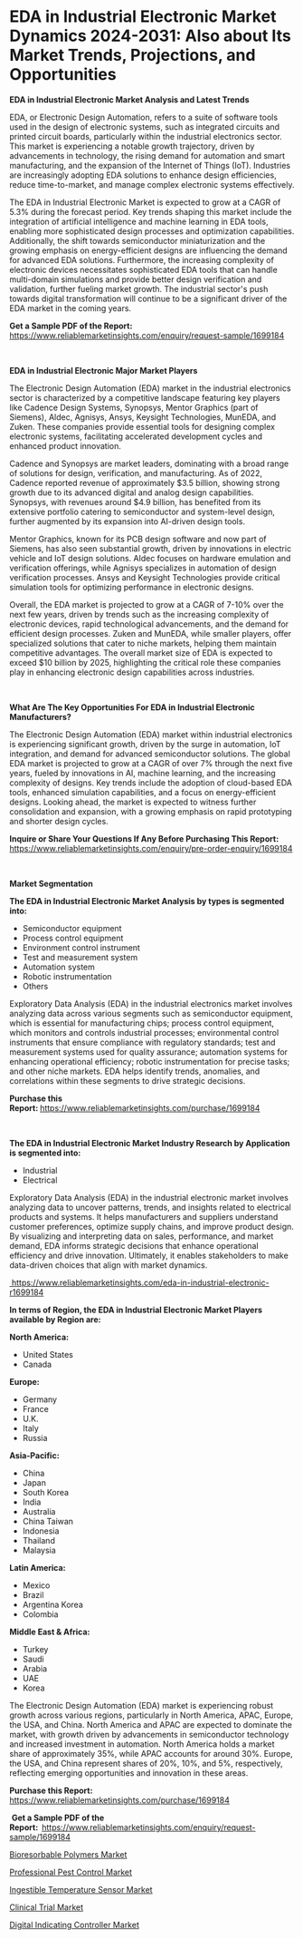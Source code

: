 <p><h1>EDA in Industrial Electronic Market Dynamics 2024-2031: Also about Its Market Trends, Projections, and Opportunities</h1></p><p><strong>EDA in Industrial Electronic Market Analysis and Latest Trends</strong></p>
<p><p>EDA, or Electronic Design Automation, refers to a suite of software tools used in the design of electronic systems, such as integrated circuits and printed circuit boards, particularly within the industrial electronics sector. This market is experiencing a notable growth trajectory, driven by advancements in technology, the rising demand for automation and smart manufacturing, and the expansion of the Internet of Things (IoT). Industries are increasingly adopting EDA solutions to enhance design efficiencies, reduce time-to-market, and manage complex electronic systems effectively.</p><p>The EDA in Industrial Electronic Market is expected to grow at a CAGR of 5.3% during the forecast period. Key trends shaping this market include the integration of artificial intelligence and machine learning in EDA tools, enabling more sophisticated design processes and optimization capabilities. Additionally, the shift towards semiconductor miniaturization and the growing emphasis on energy-efficient designs are influencing the demand for advanced EDA solutions. Furthermore, the increasing complexity of electronic devices necessitates sophisticated EDA tools that can handle multi-domain simulations and provide better design verification and validation, further fueling market growth. The industrial sector's push towards digital transformation will continue to be a significant driver of the EDA market in the coming years.</p></p>
<p><strong>Get a Sample PDF of the Report:&nbsp;</strong> <a href="https://www.reliablemarketinsights.com/enquiry/request-sample/1699184?utm_campaign=1606&utm_medium=2&utm_source=Github&utm_content=ia&utm_term=20102024&utm_id=eda-in-industrial-electronic">https://www.reliablemarketinsights.com/enquiry/request-sample/1699184</a></p>
<p>&nbsp;</p>
<p><strong>EDA in Industrial Electronic Major Market Players</strong></p>
<p><p>The Electronic Design Automation (EDA) market in the industrial electronics sector is characterized by a competitive landscape featuring key players like Cadence Design Systems, Synopsys, Mentor Graphics (part of Siemens), Aldec, Agnisys, Ansys, Keysight Technologies, MunEDA, and Zuken. These companies provide essential tools for designing complex electronic systems, facilitating accelerated development cycles and enhanced product innovation.</p><p>Cadence and Synopsys are market leaders, dominating with a broad range of solutions for design, verification, and manufacturing. As of 2022, Cadence reported revenue of approximately $3.5 billion, showing strong growth due to its advanced digital and analog design capabilities. Synopsys, with revenues around $4.9 billion, has benefited from its extensive portfolio catering to semiconductor and system-level design, further augmented by its expansion into AI-driven design tools.</p><p>Mentor Graphics, known for its PCB design software and now part of Siemens, has also seen substantial growth, driven by innovations in electric vehicle and IoT design solutions. Aldec focuses on hardware emulation and verification offerings, while Agnisys specializes in automation of design verification processes. Ansys and Keysight Technologies provide critical simulation tools for optimizing performance in electronic designs.</p><p>Overall, the EDA market is projected to grow at a CAGR of 7-10% over the next few years, driven by trends such as the increasing complexity of electronic devices, rapid technological advancements, and the demand for efficient design processes. Zuken and MunEDA, while smaller players, offer specialized solutions that cater to niche markets, helping them maintain competitive advantages. The overall market size of EDA is expected to exceed $10 billion by 2025, highlighting the critical role these companies play in enhancing electronic design capabilities across industries.</p></p>
<p>&nbsp;</p>
<p><strong>What Are The Key Opportunities For EDA in Industrial Electronic Manufacturers?</strong></p>
<p><p>The Electronic Design Automation (EDA) market within industrial electronics is experiencing significant growth, driven by the surge in automation, IoT integration, and demand for advanced semiconductor solutions. The global EDA market is projected to grow at a CAGR of over 7% through the next five years, fueled by innovations in AI, machine learning, and the increasing complexity of designs. Key trends include the adoption of cloud-based EDA tools, enhanced simulation capabilities, and a focus on energy-efficient designs. Looking ahead, the market is expected to witness further consolidation and expansion, with a growing emphasis on rapid prototyping and shorter design cycles.</p></p>
<p><strong>Inquire or Share Your Questions If Any Before Purchasing This Report:</strong> <a href="https://www.reliablemarketinsights.com/enquiry/pre-order-enquiry/1699184?utm_campaign=1606&utm_medium=2&utm_source=Github&utm_content=ia&utm_term=20102024&utm_id=eda-in-industrial-electronic">https://www.reliablemarketinsights.com/enquiry/pre-order-enquiry/1699184</a></p>
<p>&nbsp;</p>
<p><strong>Market Segmentation</strong></p>
<p><strong>The EDA in Industrial Electronic Market Analysis by types is segmented into:</strong></p>
<p><ul><li>Semiconductor equipment</li><li>Process control equipment</li><li>Environment control instrument</li><li>Test and measurement system</li><li>Automation system</li><li>Robotic instrumentation</li><li>Others</li></ul></p>
<p><p>Exploratory Data Analysis (EDA) in the industrial electronics market involves analyzing data across various segments such as semiconductor equipment, which is essential for manufacturing chips; process control equipment, which monitors and controls industrial processes; environmental control instruments that ensure compliance with regulatory standards; test and measurement systems used for quality assurance; automation systems for enhancing operational efficiency; robotic instrumentation for precise tasks; and other niche markets. EDA helps identify trends, anomalies, and correlations within these segments to drive strategic decisions.</p></p>
<p><strong>Purchase this Report:&nbsp;</strong><a href="https://www.reliablemarketinsights.com/purchase/1699184?utm_campaign=1606&utm_medium=2&utm_source=Github&utm_content=ia&utm_term=20102024&utm_id=eda-in-industrial-electronic">https://www.reliablemarketinsights.com/purchase/1699184</a></p>
<p>&nbsp;</p>
<p><strong>The EDA in Industrial Electronic Market Industry Research by Application is segmented into:</strong></p>
<p><ul><li>Industrial</li><li>Electrical</li></ul></p>
<p><p>Exploratory Data Analysis (EDA) in the industrial electronic market involves analyzing data to uncover patterns, trends, and insights related to electrical products and systems. It helps manufacturers and suppliers understand customer preferences, optimize supply chains, and improve product design. By visualizing and interpreting data on sales, performance, and market demand, EDA informs strategic decisions that enhance operational efficiency and drive innovation. Ultimately, it enables stakeholders to make data-driven choices that align with market dynamics.</p></p>
<p><a href="https://www.reliablemarketinsights.com/eda-in-industrial-electronic-r1699184?utm_campaign=1606&utm_medium=2&utm_source=Github&utm_content=ia&utm_term=20102024&utm_id=eda-in-industrial-electronic">&nbsp;https://www.reliablemarketinsights.com/eda-in-industrial-electronic-r1699184</a></p>
<p><strong>In terms of Region, the EDA in Industrial Electronic Market Players available by Region are:</strong></p>
<p>
    <p> <strong> North America: </strong>
        <ul>
            <li>United States</li>
            <li>Canada</li>
        </ul>
        </p> 
    <p> <strong> Europe: </strong>
        <ul>
            <li>Germany</li>
            <li>France</li>
            <li>U.K.</li>
            <li>Italy</li>
            <li>Russia</li>
        </ul>
        </p> 
    <p> <strong> Asia-Pacific: </strong>
        <ul>
            <li>China</li>
            <li>Japan</li>
            <li>South Korea</li>
            <li>India</li>
            <li>Australia</li>
            <li>China Taiwan</li>
            <li>Indonesia</li>
            <li>Thailand</li>
            <li>Malaysia</li>
        </ul>
        </p> 
    <p> <strong> Latin America: </strong>
        <ul>
            <li>Mexico</li>
            <li>Brazil</li>
            <li>Argentina Korea</li>
            <li>Colombia</li>
        </ul>
        </p> 
    <p> <strong> Middle East & Africa: </strong>
        <ul>
            <li>Turkey</li>
            <li>Saudi</li>
            <li>Arabia</li>
            <li>UAE</li>
            <li>Korea</li>
        </ul>
    </p>
    </p>
<p><p>The Electronic Design Automation (EDA) market is experiencing robust growth across various regions, particularly in North America, APAC, Europe, the USA, and China. North America and APAC are expected to dominate the market, with growth driven by advancements in semiconductor technology and increased investment in automation. North America holds a market share of approximately 35%, while APAC accounts for around 30%. Europe, the USA, and China represent shares of 20%, 10%, and 5%, respectively, reflecting emerging opportunities and innovation in these areas.</p></p>
<p><strong>Purchase this Report: </strong><a href="https://www.reliablemarketinsights.com/purchase/1699184?utm_campaign=1606&utm_medium=2&utm_source=Github&utm_content=ia&utm_term=20102024&utm_id=eda-in-industrial-electronic">https://www.reliablemarketinsights.com/purchase/1699184</a></p>
<p>&nbsp;<strong>Get a Sample PDF of the Report:&nbsp;&nbsp;</strong><a href="https://www.reliablemarketinsights.com/enquiry/request-sample/1699184?utm_campaign=1606&utm_medium=2&utm_source=Github&utm_content=ia&utm_term=20102024&utm_id=eda-in-industrial-electronic">https://www.reliablemarketinsights.com/enquiry/request-sample/1699184</a></p>
<p><strong></strong></p>
<p><p><a href="https://www.linkedin.com/pulse/global-bioresorbable-polymers-market-product-types-applications-bfgle?utm_campaign=1606&utm_medium=2&utm_source=Github&utm_content=ia&utm_term=20102024&utm_id=eda-in-industrial-electronic">Bioresorbable Polymers Market</a></p><p><a href="https://www.linkedin.com/pulse/professional-pest-control-market-segmentation-geographical-regions-fgtcc?utm_campaign=1606&utm_medium=2&utm_source=Github&utm_content=ia&utm_term=20102024&utm_id=eda-in-industrial-electronic">Professional Pest Control Market</a></p><p><a href="https://www.linkedin.com/pulse/influencing-factors-ingestible-temperature-sensor-market-cbvme?utm_campaign=1606&utm_medium=2&utm_source=Github&utm_content=ia&utm_term=20102024&utm_id=eda-in-industrial-electronic">Ingestible Temperature Sensor Market</a></p><p><a href="https://www.linkedin.com/pulse/clinical-trial-value-chain-analysis-from-raw-materials-end-user-d2toc?utm_campaign=1606&utm_medium=2&utm_source=Github&utm_content=ia&utm_term=20102024&utm_id=eda-in-industrial-electronic">Clinical Trial Market</a></p><p><a href="https://issuu.com/reportprime-2/docs/digital-indicating-controller-marke_f082fdbef967db?utm_campaign=1606&utm_medium=2&utm_source=Github&utm_content=ia&utm_term=20102024&utm_id=eda-in-industrial-electronic">Digital Indicating Controller Market</a></p></p>
